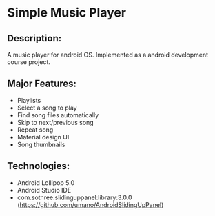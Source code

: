Simple Music Player
==============

Description:
-----
A music player for android OS. Implemented as a android development course project.

Major Features:
-----
 - Playlists
 - Select a song to play
 - Find song files automatically
 - Skip to next/previous song
 - Repeat song
 - Material design UI
 - Song thumbnails

Technologies:
-----
 - Android Lollipop 5.0
 - Android Studio IDE
 - com.sothree.slidinguppanel:library:3.0.0 (https://github.com/umano/AndroidSlidingUpPanel)